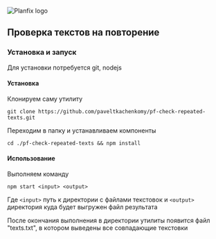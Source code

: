 ![Planfix logo](https://github.com/paveltkachenkomy/pf-check-repeated-texts/raw/master/Planfix-PNG-black.png "Planfix logo")
## Проверка текстов на повторение


### Установка и запуск
Для установки потребуется git, nodejs


#### Установка
Клонируем саму утилиту  
```
git clone https://github.com/paveltkachenkomy/pf-check-repeated-texts.git
```


Переходим в папку и устанавливаем компоненты  
```
cd ./pf-check-repeated-texts && npm install
```


#### Использование
Выполняем команду
```
npm start <input> <output>
```

Где ```<input>``` путь к директории с файлами текстовок и ```<output>``` директория куда будет выгружен файл результата

После окончания выполнения в директории утилиты появится файл "texts.txt", в котором выведены все совпадающие текстовки